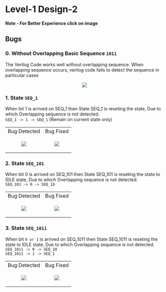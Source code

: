 # Level-1 Design-2

**Note - For Better Experience click on image**

## Bugs

### 0. Without Overlapping Basic Sequence ```1011```
The Verilog Code works well without overlapping sequence. When overlapping sequence occurs, verilog code fails to detect the sequence in particular cases

<p align="center">
<img src="https://user-images.githubusercontent.com/66154908/182136103-f3f4e4ef-796d-4bc1-a733-22645d9c55fe.png"/>
</p>

### 1. State ```SEQ_1```
When bit 1 is arrived on SEQ_1 then State SEQ_1 is reseting the state, Due to which Overlapping sequence is not detected. <br>
```SEQ_1 -> 1 -> SEQ_1``` (Remain on current state only)

| | |
| :--: | :--: |
| Bug Detected | Bug Fixed |
| <p align="center"> <img src="https://user-images.githubusercontent.com/66154908/182137351-84f1f655-8535-4554-a88f-37ec04a2a267.png" /> | <p align="center"> <img src="https://user-images.githubusercontent.com/66154908/182137633-08480f12-bcab-4c51-b35d-8c14ead998ba.png"/> | 
 
 ### 2. State ```SEQ_101```
When bit 0 is arrived on SEQ_101 then State SEQ_101 is reseting the state to IDLE state, Due to which Overlapping sequence is not detected. <br>
```SEQ_101 -> 0 -> SEQ_10```

| | |
| :--: | :--: |
| Bug Detected | Bug Fixed |
| <p align="center"> <img src="https://user-images.githubusercontent.com/66154908/182139492-8d2c21e3-b208-4537-b666-46b359964b79.png" /> | <p align="center"> <img src="https://user-images.githubusercontent.com/66154908/182139974-fd3fc7dd-1268-4e55-9886-38cb89a2dde0.png"/> | 
 
 ### 3. State ```SEQ_1011```
When bit ```0 or 1``` is arrived on SEQ_1011 then State SEQ_1011 is reseting the state to IDLE state, Due to which Overlapping sequence is not detected. <br>
```SEQ_1011 -> 0 -> SEQ_10``` <br>
```SEQ_1011 -> 1 -> SEQ_1```

| | |
| :--: | :--: |
| Bug Detected | Bug Fixed |
| <p align="center"> <img src="https://user-images.githubusercontent.com/66154908/182141577-5fc73aa4-eaa9-40a8-933c-398d0027d01e.png" /> | <p align="center"> <img src="https://user-images.githubusercontent.com/66154908/182140878-17120344-1a32-4d3f-8760-783bb9be6e5c.png"/> | 
 
